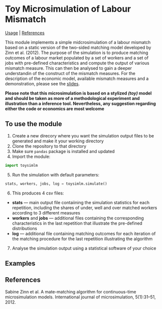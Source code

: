 # Toy Microsimulation of Labour Mismatch

[Usage](#to-use-the-module) | [References](#references)

This module implements a simple midcrosimulation of a labour mismatch based on a static version of the two-sided matching model developed by Zinn et al. (2012). The purpose of the simulation is to produce matching outcomes of a labour market populated by a set of workers and a set of jobs with pre-defined characteristics and compute the output of various mismatch measure. This can then be analysed to gain a deeper understandin of the construct of the mismatch measures. For the description of the economic model, available mismatch measures and a demonstration, please see the [slides](./toysimlm_slides.pdf).

**Please note that this microsimulation is based on a stylized *(toy)* model and should be taken as more of a methodological experiment and illustration than a inference tool. Nevertheless, any suggestion regarding either the code or economics are most welcome**

## To use the module

1. Create a new direcory where you want the simulation output files to be generated and make it your working directory
2. Clone the repository to that directory
3. Make sure ``pandas`` package is installed and updated
4. Import the module:
```python
import toysimlm
```
5. Run the simulation with default parameters:
```python
stats, workers, jobs, log = toysimlm.simulate()
```
6. This produces 4 csv files:
 - **stats** — main output file contaiining the simulation statistics for each repetition, including the shares of under, well and over matched workers according to 3 different measures
 - **workers** and **jobs** — additional files containing the corresponding characteristics in the last repetition that illustrate the pre-defined distributions 
 - **log** — additional file containing matching outcomes for each iteration of the matching procedure for the last repetition illustrating the algorithm
7. Analyse the simulation output using a statistical software of your choice

## Examples

## References

Sabine Zinn et al. A mate-matching algorithm for continuous-time microsimulation models. International journal of microsimulation, 5(1):31–51, 2012.
